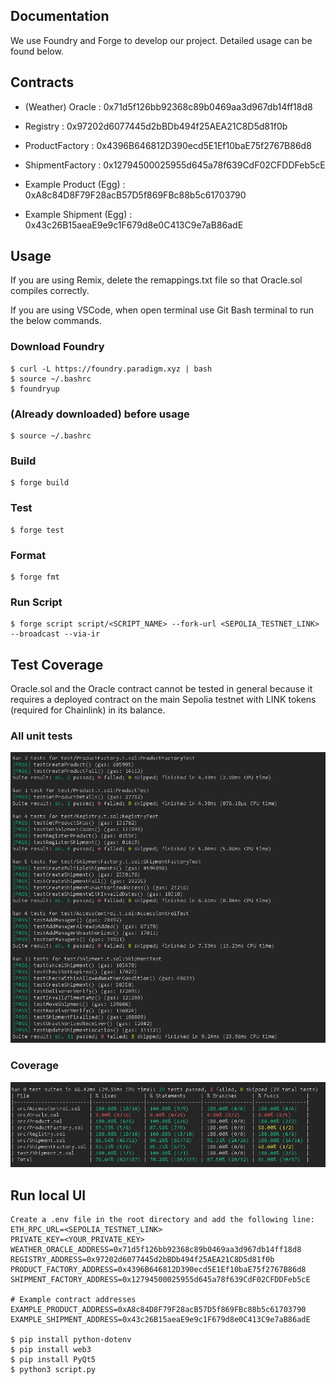## Documentation

We use Foundry and Forge to develop our project. Detailed usage can be found below.

## Contracts

- (Weather) Oracle : 0x71d5f126bb92368c89b0469aa3d967db14ff18d8
- Registry : 0x97202d6077445d2bBDb494f25AEA21C8D5d81f0b
- ProductFactory : 0x4396B646812D390ecd5E1Ef10baE75f2767B86d8
- ShipmentFactory : 0x12794500025955d645a78f639CdF02CFDDFeb5cE

- Example Product (Egg) : 0xA8c84D8F79F28acB57D5f869FBc88b5c61703790
- Example Shipment (Egg) : 0x43c26B15aeaE9e9c1F679d8e0C413C9e7aB86adE

## Usage

If you are using Remix, delete the remappings.txt file so that Oracle.sol compiles correctly.

If you are using VSCode, when open terminal use Git Bash terminal to run the below commands.

### Download Foundry

```shell
$ curl -L https://foundry.paradigm.xyz | bash
$ source ~/.bashrc
$ foundryup
```

### (Already downloaded) before usage

```shell
$ source ~/.bashrc
```

### Build

```shell
$ forge build
```

### Test

```shell
$ forge test
```

### Format

```shell
$ forge fmt
```

### Run Script

```shell
$ forge script script/<SCRIPT_NAME> --fork-url <SEPOLIA_TESTNET_LINK> --broadcast --via-ir
```

## Test Coverage

Oracle.sol and the Oracle contract cannot be tested in general because it requires a deployed contract on the main Sepolia testnet with LINK tokens (required for Chainlink) in its balance.

### All unit tests

![alt text](image/unit_tests.png)

### Coverage

![alt text](image/test_coverage.png)

## Run local UI

```shell
Create a .env file in the root directory and add the following line:
ETH_RPC_URL=<SEPOLIA_TESTNET_LINK>
PRIVATE_KEY=<YOUR_PRIVATE_KEY>
WEATHER_ORACLE_ADDRESS=0x71d5f126bb92368c89b0469aa3d967db14ff18d8
REGISTRY_ADDRESS=0x97202d6077445d2bBDb494f25AEA21C8D5d81f0b
PRODUCT_FACTORY_ADDRESS=0x4396B646812D390ecd5E1Ef10baE75f2767B86d8
SHIPMENT_FACTORY_ADDRESS=0x12794500025955d645a78f639CdF02CFDDFeb5cE

# Example contract addresses
EXAMPLE_PRODUCT_ADDRESS=0xA8c84D8F79F28acB57D5f869FBc88b5c61703790
EXAMPLE_SHIPMENT_ADDRESS=0x43c26B15aeaE9e9c1F679d8e0C413C9e7aB86adE

$ pip install python-dotenv
$ pip install web3
$ pip install PyQt5
$ python3 script.py
```
